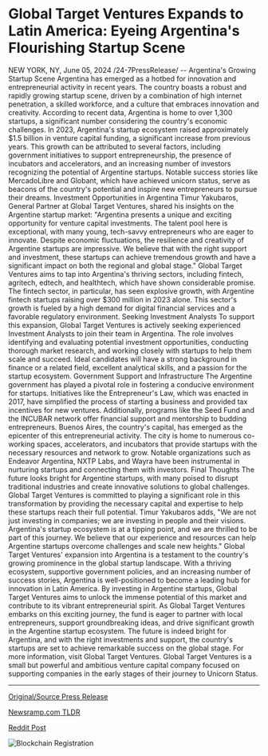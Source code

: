 # Global Target Ventures Expands to Latin America: Eyeing Argentina's Flourishing Startup Scene

NEW YORK, NY, June 05, 2024 /24-7PressRelease/ --   Argentina's Growing Startup Scene  Argentina has emerged as a hotbed for innovation and entrepreneurial activity in recent years. The country boasts a robust and rapidly growing startup scene, driven by a combination of high internet penetration, a skilled workforce, and a culture that embraces innovation and creativity. According to recent data, Argentina is home to over 1,300 startups, a significant number considering the country's economic challenges.  In 2023, Argentina's startup ecosystem raised approximately $1.5 billion in venture capital funding, a significant increase from previous years. This growth can be attributed to several factors, including government initiatives to support entrepreneurship, the presence of incubators and accelerators, and an increasing number of investors recognizing the potential of Argentine startups. Notable success stories like MercadoLibre and Globant, which have achieved unicorn status, serve as beacons of the country's potential and inspire new entrepreneurs to pursue their dreams.  Investment Opportunities in Argentina  Timur Yakubaros, General Partner at Global Target Ventures, shared his insights on the Argentine startup market: "Argentina presents a unique and exciting opportunity for venture capital investments. The talent pool here is exceptional, with many young, tech-savvy entrepreneurs who are eager to innovate. Despite economic fluctuations, the resilience and creativity of Argentine startups are impressive. We believe that with the right support and investment, these startups can achieve tremendous growth and have a significant impact on both the regional and global stage."  Global Target Ventures aims to tap into Argentina's thriving sectors, including fintech, agritech, edtech, and healthtech, which have shown considerable promise. The fintech sector, in particular, has seen explosive growth, with Argentine fintech startups raising over $300 million in 2023 alone. This sector's growth is fueled by a high demand for digital financial services and a favorable regulatory environment.  Seeking Investment Analysts  To support this expansion, Global Target Ventures is actively seeking experienced Investment Analysts to join their team in Argentina. The role involves identifying and evaluating potential investment opportunities, conducting thorough market research, and working closely with startups to help them scale and succeed. Ideal candidates will have a strong background in finance or a related field, excellent analytical skills, and a passion for the startup ecosystem.  Government Support and Infrastructure  The Argentine government has played a pivotal role in fostering a conducive environment for startups. Initiatives like the Entrepreneur's Law, which was enacted in 2017, have simplified the process of starting a business and provided tax incentives for new ventures. Additionally, programs like the Seed Fund and the INCUBAR network offer financial support and mentorship to budding entrepreneurs.  Buenos Aires, the country's capital, has emerged as the epicenter of this entrepreneurial activity. The city is home to numerous co-working spaces, accelerators, and incubators that provide startups with the necessary resources and network to grow. Notable organizations such as Endeavor Argentina, NXTP Labs, and Wayra have been instrumental in nurturing startups and connecting them with investors.  Final Thoughts  The future looks bright for Argentine startups, with many poised to disrupt traditional industries and create innovative solutions to global challenges. Global Target Ventures is committed to playing a significant role in this transformation by providing the necessary capital and expertise to help these startups reach their full potential.  Timur Yakubaros adds, "We are not just investing in companies; we are investing in people and their visions. Argentina's startup ecosystem is at a tipping point, and we are thrilled to be part of this journey. We believe that our experience and resources can help Argentine startups overcome challenges and scale new heights."  Global Target Ventures' expansion into Argentina is a testament to the country's growing prominence in the global startup landscape. With a thriving ecosystem, supportive government policies, and an increasing number of success stories, Argentina is well-positioned to become a leading hub for innovation in Latin America. By investing in Argentine startups, Global Target Ventures aims to unlock the immense potential of this market and contribute to its vibrant entrepreneurial spirit.  As Global Target Ventures embarks on this exciting journey, the fund is eager to partner with local entrepreneurs, support groundbreaking ideas, and drive significant growth in the Argentine startup ecosystem. The future is indeed bright for Argentina, and with the right investments and support, the country's startups are set to achieve remarkable success on the global stage.  For more information, visit Global Target Ventures.  Global Target Ventures is a small but powerful and ambitious venture capital company focused on supporting companies in the early stages of their journey to Unicorn Status. 

---

[Original/Source Press Release](https://www.24-7pressrelease.com/press-release/511390/global-target-ventures-expands-to-latin-america-eyeing-argentinas-flourishing-startup-scene)
                    

[Newsramp.com TLDR](https://newsramp.com/curated-news/argentina-s-thriving-startup-ecosystem-and-investment-opportunities/e8bf0e0b7ced91548e45b159e7b4d539) 

 



[Reddit Post](https://www.reddit.com/r/StartupBusinessNews/comments/1d8jvus/argentinas_thriving_startup_ecosystem_and/) 



![Blockchain Registration](https://cdn.newsramp.app/24-7PressRelease/qrcode/246/5/pint5a3r.webp)